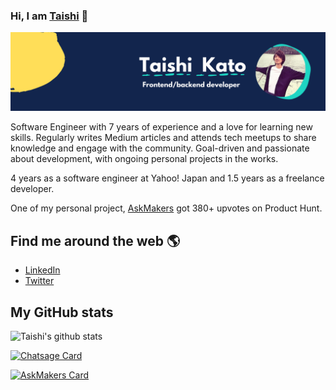 ### Hi, I am [Taishi](https://taishikato.com/) 👋

![banner that says Taishi Kato](https://github.com/taishikato/taishikato/raw/main/assets/header.png)

Software Engineer with 7 years of experience and a love for learning new skills.
Regularly writes Medium articles and attends tech meetups to share knowledge and engage with the community.
Goal-driven and passionate about development, with ongoing personal projects in the works.

4 years as a software engineer at Yahoo! Japan and 1.5 years as a freelance developer.

One of my personal project, [AskMakers](https://www.producthunt.com/posts/askmakers-2-0) got 380+ upvotes on Product Hunt.

## Find me around the web 🌎

* [LinkedIn](https://www.linkedin.com/in/takato0903/)
* [Twitter](https://twitter.com/taishik_)

## My GitHub stats

![Taishi's github stats](https://github-readme-stats.vercel.app/api?username=taishikato&count_private=true&show_icons=true&theme=radical)

[![Chatsage Card](https://github-readme-stats.vercel.app/api/pin/?username=taishikato&repo=chatsage&theme=radical&a=a)](https://github.com/taishikato/portfolio)

[![AskMakers Card](https://github-readme-stats.vercel.app/api/pin/?username=taishikato&repo=askmakers&theme=radical)](https://github.com/taishikato/AskMakers)

<!--
**taishikato/taishikato** is a ✨ _special_ ✨ repository because its `README.md` (this file) appears on your GitHub profile.

Here are some ideas to get you started:

- 🔭 I’m currently working on ...
- 🌱 I’m currently learning ...
- 👯 I’m looking to collaborate on ...
- 🤔 I’m looking for help with ...
- 💬 Ask me about ...
- 📫 How to reach me: ...
- 😄 Pronouns: ...
- ⚡ Fun fact: ...
-->
